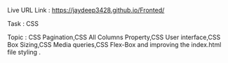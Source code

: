 Live URL Link : https://jaydeep3428.github.io/Fronted/

Task : CSS

Topic : CSS Pagination,CSS All Columns Property,CSS User interface,CSS Box Sizing,CSS Media queries,CSS Flex-Box and improving the index.html file styling . 